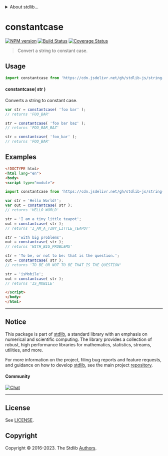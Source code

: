 <!--

@license Apache-2.0

Copyright (c) 2022 The Stdlib Authors.

Licensed under the Apache License, Version 2.0 (the "License");
you may not use this file except in compliance with the License.
You may obtain a copy of the License at

   http://www.apache.org/licenses/LICENSE-2.0

Unless required by applicable law or agreed to in writing, software
distributed under the License is distributed on an "AS IS" BASIS,
WITHOUT WARRANTIES OR CONDITIONS OF ANY KIND, either express or implied.
See the License for the specific language governing permissions and
limitations under the License.

-->


<details>
  <summary>
    About stdlib...
  </summary>
  <p>We believe in a future in which the web is a preferred environment for numerical computation. To help realize this future, we've built stdlib. stdlib is a standard library, with an emphasis on numerical and scientific computation, written in JavaScript (and C) for execution in browsers and in Node.js.</p>
  <p>The library is fully decomposable, being architected in such a way that you can swap out and mix and match APIs and functionality to cater to your exact preferences and use cases.</p>
  <p>When you use stdlib, you can be absolutely certain that you are using the most thorough, rigorous, well-written, studied, documented, tested, measured, and high-quality code out there.</p>
  <p>To join us in bringing numerical computing to the web, get started by checking us out on <a href="https://github.com/stdlib-js/stdlib">GitHub</a>, and please consider <a href="https://opencollective.com/stdlib">financially supporting stdlib</a>. We greatly appreciate your continued support!</p>
</details>

# constantcase

[![NPM version][npm-image]][npm-url] [![Build Status][test-image]][test-url] [![Coverage Status][coverage-image]][coverage-url] <!-- [![dependencies][dependencies-image]][dependencies-url] -->

> Convert a string to constant case.

<!-- Package usage documentation. -->



<section class="usage">

## Usage

```javascript
import constantcase from 'https://cdn.jsdelivr.net/gh/stdlib-js/string-base-constantcase@esm/index.mjs';
```

#### constantcase( str )

Converts a string to constant case.

```javascript
var str = constantcase( 'foo bar' );
// returns 'FOO_BAR'

str = constantcase( 'foo bar baz' );
// returns 'FOO_BAR_BAZ'

str = constantcase( 'foo_bar' );
// returns 'FOO_BAR'
```

</section>

<!-- /.usage -->

<!-- Package usage examples. -->

<section class="examples">

## Examples

```html
<!DOCTYPE html>
<html lang="en">
<body>
<script type="module">

import constantcase from 'https://cdn.jsdelivr.net/gh/stdlib-js/string-base-constantcase@esm/index.mjs';

var str = 'Hello World!';
var out = constantcase( str );
// returns 'HELLO_WORLD'

str = 'I am a tiny little teapot';
out = constantcase( str );
// returns 'I_AM_A_TINY_LITTLE_TEAPOT'

str = 'with big problems';
out = constantcase( str );
// returns 'WITH_BIG_PROBLEMS'

str = 'To be, or not to be: that is the question.';
out = constantcase( str );
// returns 'TO_BE_OR_NOT_TO_BE_THAT_IS_THE_QUESTION'

str = 'isMobile';
out = constantcase( str );
// returns 'IS_MOBILE'

</script>
</body>
</html>
```

</section>

<!-- /.examples -->

<!-- Section for related `stdlib` packages. Do not manually edit this section, as it is automatically populated. -->

<section class="related">

</section>

<!-- /.related -->

<!-- Section for all links. Make sure to keep an empty line after the `section` element and another before the `/section` close. -->


<section class="main-repo" >

* * *

## Notice

This package is part of [stdlib][stdlib], a standard library with an emphasis on numerical and scientific computing. The library provides a collection of robust, high performance libraries for mathematics, statistics, streams, utilities, and more.

For more information on the project, filing bug reports and feature requests, and guidance on how to develop [stdlib][stdlib], see the main project [repository][stdlib].

#### Community

[![Chat][chat-image]][chat-url]

---

## License

See [LICENSE][stdlib-license].


## Copyright

Copyright &copy; 2016-2023. The Stdlib [Authors][stdlib-authors].

</section>

<!-- /.stdlib -->

<!-- Section for all links. Make sure to keep an empty line after the `section` element and another before the `/section` close. -->

<section class="links">

[npm-image]: http://img.shields.io/npm/v/@stdlib/string-base-constantcase.svg
[npm-url]: https://npmjs.org/package/@stdlib/string-base-constantcase

[test-image]: https://github.com/stdlib-js/string-base-constantcase/actions/workflows/test.yml/badge.svg?branch=v0.1.1
[test-url]: https://github.com/stdlib-js/string-base-constantcase/actions/workflows/test.yml?query=branch:v0.1.1

[coverage-image]: https://img.shields.io/codecov/c/github/stdlib-js/string-base-constantcase/main.svg
[coverage-url]: https://codecov.io/github/stdlib-js/string-base-constantcase?branch=main

<!--

[dependencies-image]: https://img.shields.io/david/stdlib-js/string-base-constantcase.svg
[dependencies-url]: https://david-dm.org/stdlib-js/string-base-constantcase/main

-->

[chat-image]: https://img.shields.io/gitter/room/stdlib-js/stdlib.svg
[chat-url]: https://app.gitter.im/#/room/#stdlib-js_stdlib:gitter.im

[stdlib]: https://github.com/stdlib-js/stdlib

[stdlib-authors]: https://github.com/stdlib-js/stdlib/graphs/contributors

[umd]: https://github.com/umdjs/umd
[es-module]: https://developer.mozilla.org/en-US/docs/Web/JavaScript/Guide/Modules

[deno-url]: https://github.com/stdlib-js/string-base-constantcase/tree/deno
[umd-url]: https://github.com/stdlib-js/string-base-constantcase/tree/umd
[esm-url]: https://github.com/stdlib-js/string-base-constantcase/tree/esm
[branches-url]: https://github.com/stdlib-js/string-base-constantcase/blob/main/branches.md

[stdlib-license]: https://raw.githubusercontent.com/stdlib-js/string-base-constantcase/main/LICENSE

</section>

<!-- /.links -->
